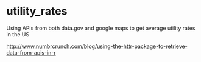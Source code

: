 # utility_rates
Using APIs from both data.gov and google maps to get average utility rates in the US

http://www.numbrcrunch.com/blog/using-the-httr-package-to-retrieve-data-from-apis-in-r